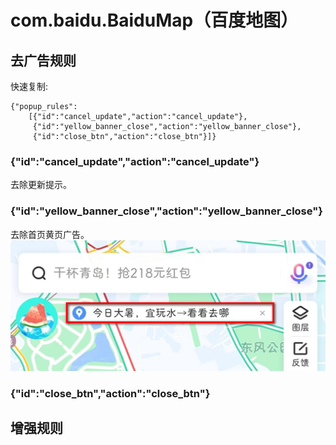 # com.baidu.BaiduMap（百度地图）

## 去广告规则

快速复制:
```
{"popup_rules":
    [{"id":"cancel_update","action":"cancel_update"},
     {"id":"yellow_banner_close","action":"yellow_banner_close"},
     {"id":"close_btn","action":"close_btn"}]}
```

### {"id":"cancel_update","action":"cancel_update"}
去除更新提示。

### {"id":"yellow_banner_close","action":"yellow_banner_close"}
去除首页黄页广告。
![](./assets/yellow_banner_close.jpg)

### {"id":"close_btn","action":"close_btn"}

## 增强规则